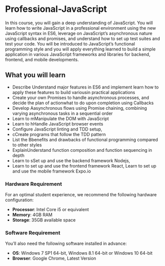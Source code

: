 # Professional-JavaScript
In this course, you will gain a deep understanding of JavaScript. You will learn how to write JavaScript in a professional environment using the new JavaScript syntax in ES6, leverage on JavaScript’s asynchronous nature using callbacks and promises, and understand how to set up test suites and test your code. You will be introduced to JavaScript’s functional programming style and you will apply everything learned to build a simple application in various JavaScript frameworks and libraries for backend, frontend, and mobile developments.

## What you will learn
*	Describe Understand major features in ES6 and implement learn how to apply these features to build variousin practical applications
* Create your own Promises to handle asynchronous processes, and decide the plan of actionwhat to do upon completion using Callbacks
*	Develop Aasynchronous flows using Promise chaining, combining varying asynchronous tasks in a sequential order
*	Learn to mManipulate the DOM with JavaScript
*	Learn to hHandle JavaScript browser events
*	Configure JavaScript linting and TDD setup, 
*	cCreate programs that follow the TDD pattern
*	List the Bbenefits and drawbacks of functional programming compared to other styles 
*	ExplainUnderstand function composition and function sequencing in depth
*	Learn to sSet up and use the backend framework Nodejs,
*	Learn to set up and use the frontend framework React, Learn to set up and use the mobile framework Expo.io


### Hardware Requirement
For an optimal student experience, we recommend the following hardware configuration:
* **Processor**: Intel Core i5 or equivalent
* **Memory**: 4GB RAM
* **Storage**: 35GB available space

### Software Requirement
You’ll also need the following software installed in advance:
* **OS**: Windows 7 SP1 64-bit, Windows 8.1 64-bit or Windows 10 64-bit
* **Browser**: Google Chrome, Latest Version
